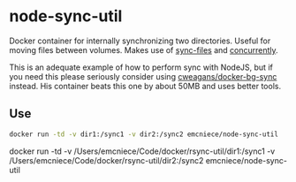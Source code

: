 # node-sync-util

Docker container for internally synchronizing two directories. Useful for moving files between volumes. Makes use of [sync-files](https://www.npmjs.com/package/sync-files) and [concurrently](https://www.npmjs.com/package/concurrently).

This is an adequate example of how to perform sync with NodeJS, but if you need this please seriously consider using [cweagans/docker-bg-sync](https://github.com/cweagans/docker-bg-sync) instead. His container beats this one by about 50MB and uses better tools.

## Use

```sh
docker run -td -v dir1:/sync1 -v dir2:/sync2 emcniece/node-sync-util
```

docker run -td -v /Users/emcniece/Code/docker/rsync-util/dir1:/sync1 -v /Users/emcniece/Code/docker/rsync-util/dir2:/sync2 emcniece/node-sync-util